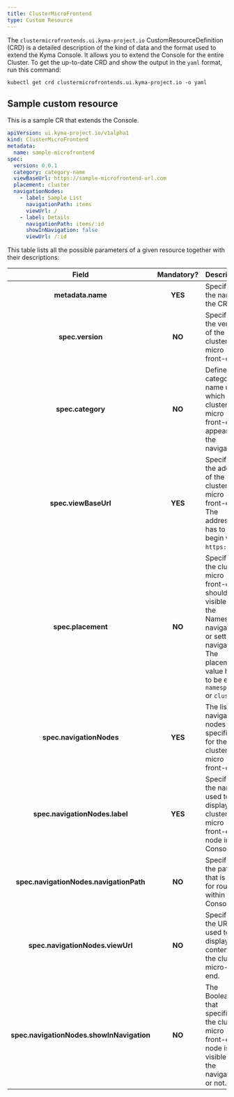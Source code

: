 ```yaml
---
title: ClusterMicroFrontend
type: Custom Resource
---
```


The `clustermicrofrontends.ui.kyma-project.io` CustomResourceDefinition (CRD) is a detailed description of the kind of data and the format used to extend the Kyma Console. It allows you to extend the Console for the entire Cluster. To get the up-to-date CRD and show the output in the `yaml` format, run this command:

```
kubectl get crd clustermicrofrontends.ui.kyma-project.io -o yaml
```

## Sample custom resource

This is a sample CR that extends the Console.

```yaml
apiVersion: ui.kyma-project.io/v1alpha1
kind: ClusterMicroFrontend
metadata:
  name: sample-microfrontend
spec:
  version: 0.0.1
  category: category-name
  viewBaseUrl: https://sample-microfrontend-url.com
  placement: cluster
  navigationNodes:
    - label: Sample List
      navigationPath: items
      viewUrl: /
    - label: Details
      navigationPath: items/:id
      showInNavigation: false
      viewUrl: /:id
```

This table lists all the possible parameters of a given resource together with their descriptions:


| Field   |      Mandatory?      |  Description |
|:----------:|:-------------:|:------|
| **metadata.name** | **YES** | Specifies the name of the CR. |
| **spec.version** | **NO** | Specifies the version of the cluster micro front-end. |
| **spec.category** | **NO** | Defines the category name under which the cluster micro front-end appears in the navigation. |
| **spec.viewBaseUrl** | **YES** | Specifies the address of the cluster micro front-end. The address has to begin with `https://`.  |
| **spec.placement** | **NO** |  Specifies if the cluster micro front-end should be visible in the Namespace navigation or settings navigation. The placement value has to be either `namespace` or `cluster`. |
| **spec.navigationNodes** | **YES** | The list of navigation nodes specified for the cluster micro front-end. |
| **spec.navigationNodes.label** | **YES** | Specifies the name used to display the cluster micro front-end's node in the Console UI. |
| **spec.navigationNodes.navigationPath** | **NO** | Specifies the path that is used for routing within the Console. |
| **spec.navigationNodes.viewUrl** | **NO** | Specifies the URL used to display the content of the cluster micro-front end. |
| **spec.navigationNodes.showInNavigation** | **NO** | The Boolean that specifies if the cluster micro front-end's node is visible in the navigation or not. |
